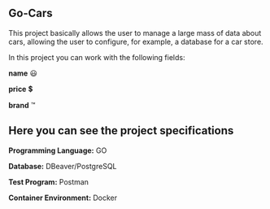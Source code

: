 ## Go-Cars


This project basically allows the user to manage a large mass of data about cars, allowing the user to configure, for example, a database for a car store.

In this project you can work with the following fields:

**name** 😃

**price** 💲

**brand** ™

## Here you can see the project specifications


**Programming Language:** GO

**Database:** DBeaver/PostgreSQL

**Test Program:** Postman

**Container Environment:** Docker

